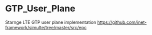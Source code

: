 # GTP_User_Plane
Starnge LTE GTP user plane implementation https://github.com/inet-framework/simulte/tree/master/src/epc
